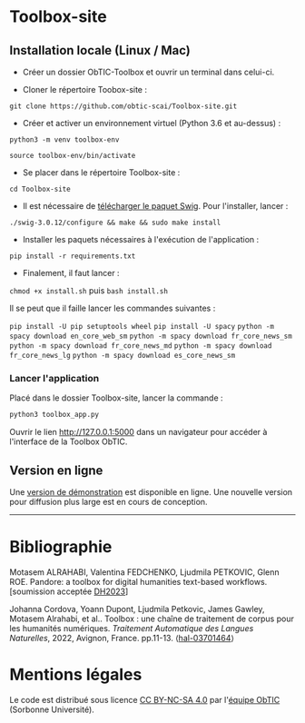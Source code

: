 # Toolbox-site

## Installation locale (Linux / Mac)

- Créer un dossier ObTIC-Toolbox et ouvrir un terminal dans celui-ci.

- Cloner le répertoire Toobox-site :

`git clone https://github.com/obtic-scai/Toolbox-site.git`

- Créer et activer un environnement virtuel (Python 3.6 et au-dessus) :

`python3 -m venv toolbox-env`

`source toolbox-env/bin/activate`

- Se placer dans le répertoire Toolbox-site :

`cd Toolbox-site`

- Il est nécessaire de [télécharger le paquet Swig](https://sourceforge.net/projects/swig/files/swig/swig-3.0.12/swig-3.0.12.tar.gz/download?use_mirror=netix). Pour l'installer, lancer :

`./swig-3.0.12/configure && make && sudo make install`

- Installer les paquets nécessaires à l'exécution de l'application :

`pip install -r requirements.txt`

- Finalement, il faut lancer :

`chmod +x install.sh` puis `bash install.sh`

Il se peut que il faille lancer les commandes suivantes : 

`pip install -U pip setuptools wheel`
`pip install -U spacy`
`python -m spacy download en_core_web_sm`
`python -m spacy download fr_core_news_sm`
`python -m spacy download fr_core_news_md`
`python -m spacy download fr_core_news_lg`
`python -m spacy download es_core_news_sm`

### Lancer l'application

Placé dans le dossier Toolbox-site, lancer la commande :

```bash
python3 toolbox_app.py
```

Ouvrir le lien http://127.0.0.1:5000 dans un navigateur pour accéder à l'interface de la Toolbox ObTIC.

## Version en ligne

Une [version de démonstration](http://pp-obtic.sorbonne-universite.fr/toolbox/) est disponible en ligne.
Une nouvelle version pour diffusion plus large est en cours de conception.

____



# Bibliographie

Motasem ALRAHABI, Valentina FEDCHENKO, Ljudmila PETKOVIC, Glenn ROE. Pandore: a toolbox for digital humanities text-based workflows. [soumission acceptée [DH2023](https://dh2023.adho.org/?page_id=390)]

Johanna Cordova, Yoann Dupont, Ljudmila Petkovic, James Gawley, Motasem Alrahabi, et al.. Toolbox : une chaîne de traitement de corpus pour les humanités numériques. *Traitement Automatique des Langues Naturelles*, 2022, Avignon, France. pp.11-13. ⟨[hal-03701464](https://hal.archives-ouvertes.fr/TALN-RECITAL2022/hal-03701464)⟩


# Mentions légales

Le code est distribué sous licence [CC BY-NC-SA 4.0](https://creativecommons.org/licenses/by-nc-sa/4.0/) par l'[équipe ObTIC](https://obtic.sorbonne-universite.fr/) (Sorbonne Université).

# 
